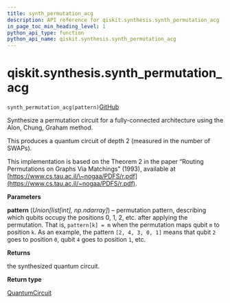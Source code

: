 ```yaml
---
title: synth_permutation_acg
description: API reference for qiskit.synthesis.synth_permutation_acg
in_page_toc_min_heading_level: 1
python_api_type: function
python_api_name: qiskit.synthesis.synth_permutation_acg
---
```


<span id="qiskit-synthesis-synth-permutation-acg" />

# qiskit.synthesis.synth\_permutation\_acg

<span id="qiskit.synthesis.synth_permutation_acg" />

`synth_permutation_acg(pattern)`[GitHub](https://github.com/qiskit/qiskit/tree/stable/0.24/qiskit/synthesis/permutation/permutation_full.py "view source code")

Synthesize a permutation circuit for a fully-connected architecture using the Alon, Chung, Graham method.

This produces a quantum circuit of depth 2 (measured in the number of SWAPs).

This implementation is based on the Theorem 2 in the paper “Routing Permutations on Graphs Via Matchings” (1993), available at [https://www.cs.tau.ac.il/\~nogaa/PDFS/r.pdf](https://www.cs.tau.ac.il/~nogaa/PDFS/r.pdf).

**Parameters**

**pattern** (*Union\[list\[int], np.ndarray]*) – permutation pattern, describing which qubits occupy the positions 0, 1, 2, etc. after applying the permutation. That is, `pattern[k] = m` when the permutation maps qubit `m` to position `k`. As an example, the pattern `[2, 4, 3, 0, 1]` means that qubit `2` goes to position `0`, qubit `4` goes to position `1`, etc.

**Returns**

the synthesized quantum circuit.

**Return type**

[QuantumCircuit](qiskit.circuit.QuantumCircuit "qiskit.circuit.QuantumCircuit")

